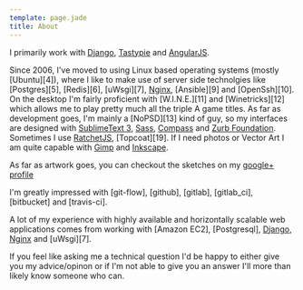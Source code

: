 ```yaml
---
template: page.jade
title: About
---
```


I primarily work with [Django][1], [Tastypie][2] and [AngularJS][3].

Since 2006, I've moved to using Linux based operating systems (mostly [Ubuntu][4]), where I like to make use of server side technolgies like [Postgres][5], [Redis][6], [uWsgi][7], [Nginx][8], [Ansible][9] and [OpenSsh][10]. On the desktop I'm fairly proficient with [W.I.N.E.][11] and [Winetricks][12] which allows me to play pretty much all the triple A game titles. As far as development goes, I'm mainly a [NoPSD][13] kind of guy, so my interfaces are designed with [SublimeText 3][14], [Sass][15], [Compass][16] and [Zurb Foundation][17]. Sometimes I use [RatchetJS][18], [Topcoat][19]. If I need photos or Vector Art I am quite capable with [Gimp][20] and [Inkscape][21].

As far as artwork goes, you can checkout the sketches on my [google+ profile][22]

I'm greatly impressed with [git-flow], [github], [gitlab], [gitlab_ci], [bitbucket] and [travis-ci].

A lot of my experience with highly available and horizontally scalable web applications comes from working with [Amazon EC2], [Postgresql], [Django][1], [Nginx][8] and [uWsgi][7].

If you feel like asking me a technical question I'd be happy to either give you my advice/opinon or if I'm not able to give you an answer I'll more than likely know someone who can.


[1]: http://djangoproject.com/
[2]: https://github.com/toastdriven/django-tastypie/
[3]: http://angularjs.org/
[8]: http://nginx.org/
[14]: http://www.sublimetext.com/3/
[15]: http://sass-lang.com/
[16]: http://compass-style.org/
[17]: http://foundation.zurb.com/
[18]: http://maker.github.io/ratchet/
[20]: http://www.gimp.org/
[21]: http://inkscape.org/
[22]: https://plus.google.com/photos/109522234430047021338/albums/5791279397963948945/

